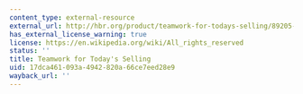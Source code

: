 ```yaml
---
content_type: external-resource
external_url: http://hbr.org/product/teamwork-for-todays-selling/89205-PDF-ENG?cm_sp=Article-_-Links-_-Buy%20PDF
has_external_license_warning: true
license: https://en.wikipedia.org/wiki/All_rights_reserved
status: ''
title: Teamwork for Today's Selling
uid: 17dca461-093a-4942-820a-66ce7eed28e9
wayback_url: ''
---
```

